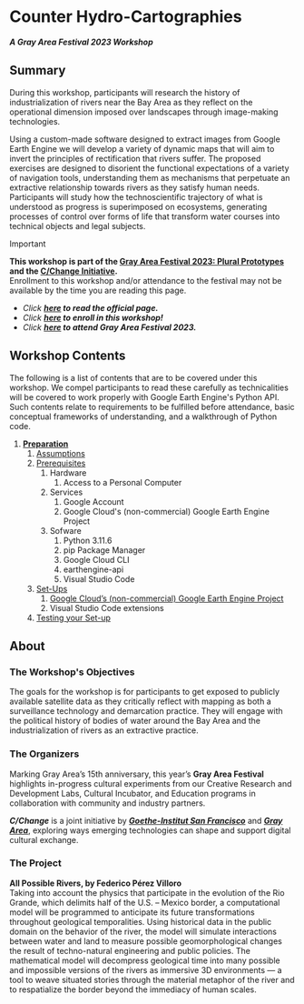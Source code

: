 # Counter Hydro-Cartographies
_**A Gray Area Festival 2023 Workshop**_

## Summary
During this workshop, participants will research the history of industrialization of rivers near the Bay Area as they reflect on the operational dimension imposed over landscapes through image-making technologies.

Using a custom-made software designed to extract images from Google Earth Engine we will develop a variety of dynamic maps that will aim to invert the principles of rectification that rivers suffer. The proposed exercises are designed to disorient the functional expectations of a variety of navigation tools, understanding them as mechanisms that perpetuate an extractive relationship towards rivers as they satisfy human needs. Participants will study how the technoscientific trajectory of what is understood as progress is superimposed on ecosystems, generating processes of control over forms of life that transform water courses into technical objects and legal subjects.<br>

> [!IMPORTANT]
> **This workshop is part of the [Gray Area Festival 2023: Plural Prototypes](https://grayareafestival.io/) and the [C/Change Initiative](https://cchange.xyz/).** <br>
> Enrollment to this workshop and/or attendance to the festival may not be available by the time you are reading this page.

* _Click **[here](https://grayarea.org/course/counter-hydro-cartographies-workshop-gray-area-festival/) to read the official page.**_ <br>
* _Click **[here](https://grayarea.org/product/counter-hydro-cartographies/) to enroll in this workshop!**_ <br>
* _Click **[here](https://grayareafestival.io/) to attend Gray Area Festival 2023.**_

## Workshop Contents
The following is a list of contents that are to be covered under this workshop. We compel participants to read these carefully as technicalities will be covered to work properly with Google Earth Engine's Python API. Such contents relate to requirements to be fulfilled before attendance, basic conceptual frameworks of understanding, and a walkthrough of Python code.

1. **[Preparation](1.%20Preparation)**
   1. [Assumptions](1.%20Preparation#Assumptions)
   2. [Prerequisites](1.%20Preparation#Prerequisites)
      1. Hardware
         1. Access to a Personal Computer
      2. Services
         1. Google Account
         2. Google Cloud's (non-commercial) Google Earth Engine Project
      3. Sofware
         1. Python 3.11.6
         2. pip Package Manager
         3. Google Cloud CLI
         4. earthengine-api
         5. Visual Studio Code
   3. [Set-Ups](1.%20Preparation#Set-Ups)
      1. [Google Cloud’s (non-commercial) Google Earth Engine Project](1.%20Preparation/Set-Ups/Google%20Cloud’s%20(non-commercial)%20Google%20Earth%20Engine%20Project/README.md)
      2. Visual Studio Code extensions
   4. [Testing your Set-up](1.%20Preparation#Testing%20your#Set-up)

## About
### The Workshop's Objectives
The goals for the workshop is for participants to get exposed to publicly available satellite data as they critically reflect with mapping as both a surveillance technology and demarcation practice. They will engage with the political history of bodies of water around the Bay Area and the industrialization of rivers as an extractive practice.
   
### The Organizers
Marking Gray Area’s 15th anniversary, this year’s **Gray Area Festival** highlights in-progress cultural experiments from our Creative Research and Development Labs, Cultural Incubator, and Education programs in collaboration with community and industry partners.
   
_**C/Change**_ is a joint initiative by _**[Goethe-Institut San Francisco](https://www.goethe.de/ins/us/en/sta/sfr.html)**_ and _**[Gray Area](https://grayarea.org/)**_, exploring ways emerging technologies can shape and support digital cultural exchange.
   
### The Project
**All Possible Rivers, by Federico Pérez Villoro** <br>
Taking into account the physics that participate in the evolution of the Rio Grande, which delimits half of the U.S. – Mexico border, a computational model will be programmed to anticipate its future transformations throughout geological temporalities. Using historical data in the public domain on the behavior of the river, the model will simulate interactions between water and land to measure possible geomorphological changes the result of techno-natural engineering and public policies. The mathematical model will decompress geological time into many possible and impossible versions of the rivers as immersive 3D environments — a tool to weave situated stories through the material metaphor of the river and to respatialize the border beyond the immediacy of human scales.
